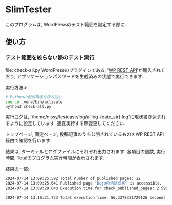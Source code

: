 # SlimTester

<p>このプログラムは, WordPressのテスト範囲を設定する際に.</p>

## 使い方

### テスト範囲を絞らない際のテスト実行
file: check-all.py
WordPressのプラグインである, '[WP REST API](https://ja.wp-api.org/)'が導入されており, アプリケーションパスワードを生成済みの状態で実行できます.

実行方法↓

```bash
# Pythonの仮想環境を読み込む.
source .venv/bin/activate
python3 check-all.py
```
実行ログは, '/home/nissy/testcase/log/alllog-{date_str}.log'に現状書き込まれるように設定しています. 適宜実行する際変更してください.

トップページ, 固定ページ, 投稿記事のうち公開されているものをWP REST API経由で確認を行います.

結果は, ターミナルとログファイルにそれぞれ出力されます.
各項目の個数, 実行時間, Totalのプログラム実行時間が表示されます.

結果の一部:
```bash
2024-07-14 13:09:25,592 Total number of published pages: 12
2024-07-14 13:09:25,641 Published page "Dojoの活動成果" is accessible.
2024-07-14 13:09:28,043 Execution time for check_published_pages: 2.5981905460357666 seconds
...
2024-07-14 13:10:21,723 Total execution time: 56.3378381729126 seconds

```

